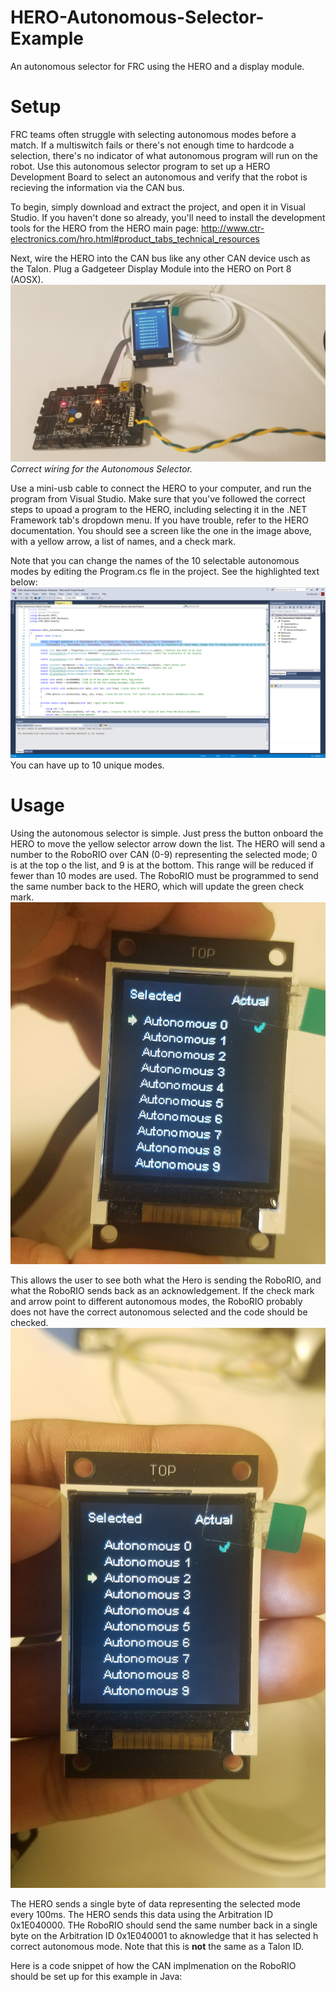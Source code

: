 # HERO-Autonomous-Selector-Example
An autonomous selector for FRC using the HERO and a display module.

# Setup
FRC teams often struggle with selecting autonomous modes before a match. If a multiswitch fails or there's not enough time to hardcode a selection, there's no indicator of what autonomous program will run on the robot. Use this autonomous selector program to set up a HERO Development Board to select an autonomous and verify that the robot is recieving the information via the CAN bus.

To begin, simply download and extract the project, and open it in Visual Studio. If you haven't done so already, you'll need to install the development tools for the HERO from the HERO main page: http://www.ctr-electronics.com/hro.html#product_tabs_technical_resources

Next, wire the HERO into the CAN bus like any other CAN device usch as the Talon. Plug a Gadgeteer Display Module into the HERO on Port 8 (AOSX). 
![Wiring picture](Images/Auton_Selector_Wiring.jpg)
*Correct wiring for the Autonomous Selector.*

Use a mini-usb cable to connect the HERO to your computer, and run the program from Visual Studio. Make sure that you've followed the correct steps to upoad a program to the HERO, including selecting it in the .NET Framework tab's dropdown menu. If you have trouble, refer to the HERO documentation.
You should see a screen like the one in the image above, with a yellow arrow, a list of names, and a check mark. 

Note that you can change the names of the 10 selectable autonomous modes by editing the Program.cs fle in the project. See the highlighted text below:
![Chaging names](Images/Changing_Auton_Names.png)
You can have up to 10 unique modes. 

# Usage
Using the autonomous selector is simple. Just press the button onboard the HERO to move the yellow selector arrow down the list. The HERO will send a number to the RoboRIO over CAN (0-9) representing the selected mode; 0 is at the top o the list, and 9 is at the bottom. This range will be reduced if fewer than 10 modes are used. The RoboRIO must be programmed to send the same number back to the HERO, which will update the green check mark. 
![Correct](Images/correct.jpg)

This allows the user to see both what the Hero is sending the RoboRIO, and what the RoboRIO sends back as an acknowledgement. If the check mark and arrow point to different autonomous modes, the RoboRIO probably does not have the correct autonomous selected and the code should be checked.
![Incorrect](Images/incorrect.jpg)


The HERO sends a single byte of data representing the selected mode every 100ms. The HERO sends this data using the Arbitration ID 0x1E040000. THe RoboRIO should send the same number back in a single byte on the Arbitration ID 0x1E040001 to aknowledge that it has selected h correct autonomous mode. Note that this is **not** the same as a Talon ID.

Here is a code snippet of how the CAN implmenation on the RoboRIO should be set up for this example in Java:

